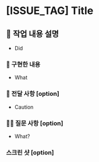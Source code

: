 # [ISSUE_TAG] Title

## 🔨 작업 내용 설명

- Did

### 📑 구현한 내용

- What

### 🚧 전달 사항 [option]

- Caution

### 🙋‍♂️ 질문 사항 [option]

- What?

### 스크린 샷 [option]
